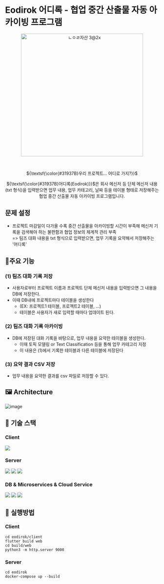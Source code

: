 # Eodirok 어디록 - 협업 중간 산출물 자동 아카이빙 프로그램
<p align="center"><img width="400" alt="ㄴㅇㄹ자산 3@2x" src="https://github.com/user-attachments/assets/eeee66a8-b436-453d-8749-d852a2500df3" /></p>
<br/>
 <p align="center">${\textsf{\color{#31937B}우리 프로젝트... 어디로 가지?}}$</p>
 <p align="center">${\textsf{\color{#31937B}어디록(Eodirok)}}$은 회사 메신저 등 단체 메신저 내용(txt 형식)을 입력받으면 업무 내용, 업무 카테고리, 날짜 등을 테이블 형태로 저장해주는 협업 중간 산출물 자동 아카이빙 프로그램입니다.</p>

 
## 문제 설정
- 프로젝트 마감일이 다가올 수록 중간 산출물을 아카이빙할 시간이 부족해 메신저 기록을 검색해야 하는 불편함과 협업 정보의 체계적 관리 부족 <br/>
=> 팀즈 대화 내용을 txt 형식으로 입력받으면, 업무 기록을 요약해서 저장해주는 '어디록'



## 🔧주요 기능

### (1) 팀즈 대화 기록 저장

- 사용자로부터 프로젝트 이름과 프로젝트 단체 메신저 내용을 입력받으면 그 내용을 DB에 저장한다.
- 이때 DB내에 프로젝트마다 테이블을 생성한다
    - (EX: 프로젝트1 테이블, 프로젝트2 테이블, …)
    - 테이블은 사용자가 새로 입력할 때마다 업데이트 된다.

### (2) 팀즈 대화 기록 아카이빙

- DB에 저장된 대화 기록을 바탕으로, 업무 내용을 요약한 테이블을 생성한다.
    - 이때 토픽 모델링 or Text Classification 등을 통해 업무 카테고리 지정
    - 이 내용은 (1)에서 기록한 테이블과 다른 테이블에 저장된다
 
### (3) 요약 결과 CSV 저장
- 업무 내용을 요약한 결과를 csv 파일로 저장할 수 있다.

## 🖼️ Architecture
![image](https://github.com/user-attachments/assets/fb87357a-122d-4bdf-aeaa-86ce77a08b50)

## 🧰 기술 스택
### Client
<img src="https://img.shields.io/badge/flutter-02569B?style=for-the-badge&logo=flutter&logoColor=white">

### Server
<img src="https://img.shields.io/badge/nginx-009639?style=for-the-badge&logo=nginx&logoColor=white"> <img src="https://img.shields.io/badge/gunicorn-499848?style=for-the-badge&logo=gunicorn&logoColor=white"> <img src="https://img.shields.io/badge/flask-000000?style=for-the-badge&logo=flask&logoColor=white">


### DB & Microservices & Cloud Service
<img src="https://img.shields.io/badge/postgres-4169E1?style=for-the-badge&logo=postgresql&logoColor=white"> <img src="https://img.shields.io/badge/docker-2496ED?style=for-the-badge&logo=docker&logoColor=white"> <img src="https://img.shields.io/badge/gcp-4285F4?style=for-the-badge&logo=googlecloud&logoColor=white">


## 🛝 실행방법
### Client

```shell
cd eodirok/client
flutter build web
cd build/web
python3 -m http.server 9000
```

### Server
```shell
cd eodirok
docker-compose up --build
```
